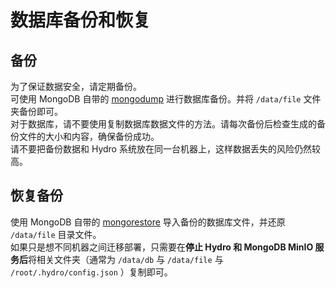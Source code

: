 # 数据库备份和恢复

## 备份

为了保证数据安全，请定期备份。  
可使用 MongoDB 自带的 [mongodump](https://docs.mongodb.com/database-tools/mongodump/) 进行数据库备份。并将 `/data/file` 文件夹备份即可。  
对于数据库，请不要使用复制数据库数据文件的方法。请每次备份后检查生成的备份文件的大小和内容，确保备份成功。  
请不要把备份数据和 Hydro 系统放在同一台机器上，这样数据丢失的风险仍然较高。  

## 恢复备份

使用 MongoDB 自带的 [mongorestore](https://docs.mongodb.com/database-tools/mongorestore/) 导入备份的数据库文件，并还原 `/data/file` 目录文件。  
如果只是想不同机器之间迁移部署，只需要在**停止 Hydro 和 MongoDB MinIO 服务后**将相关文件夹（通常为 `/data/db` 与 `/data/file` 与 `/root/.hydro/config.json` ）复制即可。
